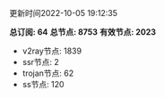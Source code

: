 更新时间2022-10-05 19:12:35

**总订阅: 64**
**总节点: 8753**
**有效节点: 2023**
- v2ray节点: 1839
- ssr节点: 2
- trojan节点: 62
- ss节点: 120

